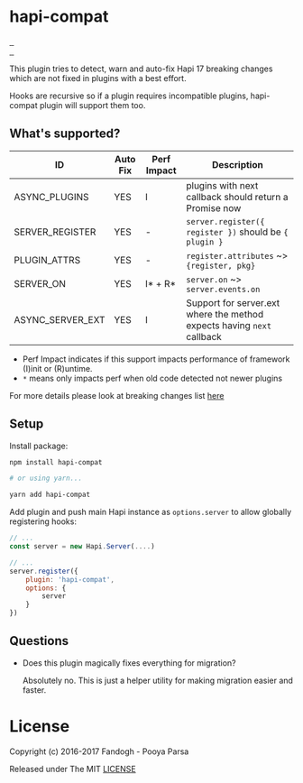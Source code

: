 # hapi-compat

<p>
<a href="https://github.com/bakjs/bak">
    <img alt="" src="https://david-dm.org/bakjs/hapi-compat.svg?style=flat-square">
</a>
<a href="https://www.npmjs.com/package/hapi-compat">
    <img alt="" src="https://img.shields.io/npm/dt/hapi-compat.svg?style=flat-square">
</a>
<a href="https://www.npmjs.com/package/hapi-compat">
    <img alt="" src="https://img.shields.io/npm/v/hapi-compat.svg?style=flat-square">
</a>
<br>
<a href="https://github.com/bakjs/hapi-compat">
    <img alt="" src="https://img.shields.io/badge/code%20style-standard-brightgreen.svg?style=flat-square">
</a>
<a href="https://circleci.com/gh/bakjs/hapi-compat">
    <img alt="" src="https://img.shields.io/circleci/project/github/bakjs/hapi-compat.svg?style=flat-square">
</a>
<!-- <a href="https://codecov.io/gh/bakjs/hapi-compat">
    <img alt="" src="https://img.shields.io/codecov/c/github/bakjs/hapi-compat.svg?style=flat-square">
</a> -->
<a href="https://hapijs.com/">
    <img alt="" src="https://img.shields.io/badge/hapi.js-17.x-yellow.svg?style=flat-square">
</a>
<br>
</p>

This plugin tries to detect, warn and auto-fix Hapi 17 breaking changes which are not fixed in plugins with a best effort.

Hooks are recursive so if a plugin requires incompatible plugins, hapi-compat plugin will support them too.

## What's supported?

ID                | Auto Fix    | Perf Impact  | Description
------------------|-------------|--------------|--------------------------------------------------------------------
ASYNC_PLUGINS     | YES         | I            | plugins with next callback should return a Promise now
SERVER_REGISTER   | YES         | -            | `server.register({ register })` should be `{ plugin }`
PLUGIN_ATTRS      | YES         | -            | `register.attributes` ~> `{register, pkg}`
SERVER_ON         | YES         | I* + R*      | `server.on` ~> `server.events.on`
ASYNC_SERVER_EXT  | YES         | I            | Support for server.ext where the method expects having `next` callback

- Perf Impact indicates if this support impacts performance of framework (I)init or (R)untime.
- `*` means only impacts perf when old code detected not newer plugins

For more details please look at breaking changes list [here](https://github.com/hapijs/hapi/milestone/221?closed=1)

## Setup

Install package:

```bash
npm install hapi-compat

# or using yarn...

yarn add hapi-compat
```

Add plugin and push main Hapi instance as `options.server` to allow globally registering hooks:

```js
// ...
const server = new Hapi.Server(....)

// ...
server.register({
    plugin: 'hapi-compat',
    options: {
        server
    }
})
```

## Questions

+ Does this plugin magically fixes everything for migration?

  Absolutely no. This is just a helper utility for making migration easier and faster.

# License 

Copyright (c) 2016-2017 Fandogh - Pooya Parsa

Released under The MIT [LICENSE](./LICENSE)